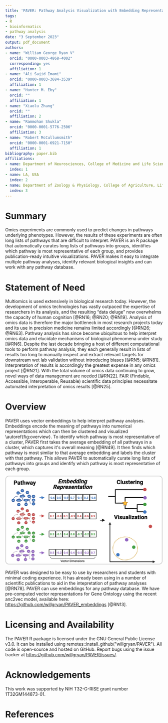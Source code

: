```yaml
---
title: 'PAVER: Pathway Analysis Visualization with Embedding Representations'
tags:
- R
- bioinformatics
- pathway analysis
date: "3 September 2023"
output: pdf_document
authors:
- name: "William George Ryan V"
  orcid: "0000-0003-4868-4002"
  corresponding: yes
  affiliation: 1
- name: "Ali Sajid Imami"
  orcid: "0000-0003-3684-3539"
  affiliation: 1
- name: "Hunter M. Eby"
  orcid: ""
  affiliation: 1
- name: "Xiaolu Zhang"
  orcid: ""
  affiliation: 2
- name: "Rammohan Shukla"
  orcid: "0000-0001-5776-2506"
  affiliation: 3
- name: "Robert McCullumsmith"
  orcid: "0000-0001-6921-7150"
  affiliation: 1
bibliography: paper.bib
affiliations:
- name: Department of Neurosciences, College of Medicine and Life Sciences, University of Toledo, Toledo, OH, USA
  index: 1
- name: LA, USA
  index: 2
- name: Department of Zoology & Physiology, College of Agriculture, Life Sciences and Natural Resources, University of Wyoming, Laramie, WY, USA
  index: 3
---
```


# Summary

Omics experiments are commonly used to predict changes in pathways underlying phenotypes. However, the results of these experiments are often long lists of pathways that are difficult to interpret. PAVER is an R package that automatically curates long lists of pathways into groups, identifies which pathway is most representative of each group, and provides publication-ready intuitive visualizations. PAVER makes it easy to integrate multiple pathway analyses, identify relevant biological insights and can work with any pathway database.

# Statement of Need

Multiomics is used extensively in biological research today. However, the development of omics technologies has vastly outpaced the expertise of researchers in its analysis, and the resulting “data deluge” now overwhelms the capacity of human cognition [@RN16; @RN20; @RN19]. Analysis of omics data is therefore the major bottleneck in most research projects today and its use in precision medicine remains limited accordingly [@RN26; @RN63]. Pathway analysis has since become ubiquitous to help interpret omics data and elucidate mechanisms of biological phenomena under study [@RN6]. Despite the last decade bringing a host of different computational tools to perform pathway analysis, they each generally result in lists of results too long to manually inspect and extract relevant targets for downstream wet lab validation without introducing biases [@RN5; @RN81]. Interpretation of results is accordingly the greatest expense in any omics project [@RN21]. With the total volume of omics data continuing to grow, novel ways of data management are needed [@RN22]. FAIR (Findable, Accessible, Interoperable, Reusable) scientific data principles necessitate automated interpretation of omics results [@RN25].

# Overview

PAVER uses vector embeddings to help interpret pathway analyses. Embeddings encode the meaning of pathways into numerical representations which can then be clustered and visualized \autoref{fig:overview}. To identify which pathway is most representative of a cluster, PAVER first takes the average embedding of all pathways in a cluster, which captures it's overall meaning [@RN49]. It then finds which pathway is most similar to that average embedding and labels the cluster with that pathway. This allows PAVER to automatically curate long lists of pathways into groups and identify which pathway is most representative of each group.

![PAVER uses numerical representations of pathways to find functionally related clusters.\label{fig:overview}](figures/overview.png)

PAVER was designed to be easy to use by researchers and students with minimal coding experience. It has already been using in a number of scientific publications to aid in the intepretation of pathway analyses [@RN78]. PAVER can use embeddings for any pathway database. We have pre-computed vector representations for Gene Ontology using the recent anc2vec model, available here: https://github.com/willgryan/PAVER_embeddings [@RN13]. 

# Licensing and Availability

The PAVER R package is licensed under the GNU General Public License v3.0. It can be installed using remotes::install_github("willgryan/PAVER"). All code is open-source and hosted on GitHub. Report bugs using the issue tracker at https://github.com/willgryan/PAVER/issues/.

# Acknowledgements

This work was supported by NIH T32-G-RISE grant number 1T32GM144873-01.

# References
